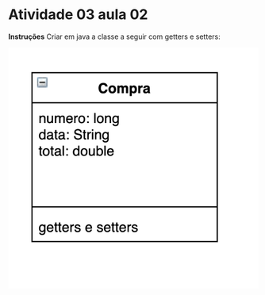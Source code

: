 # Atividade 03 aula 02

**Instruções**
Criar em java a classe a seguir com getters e setters:

![](../images/compra.png)